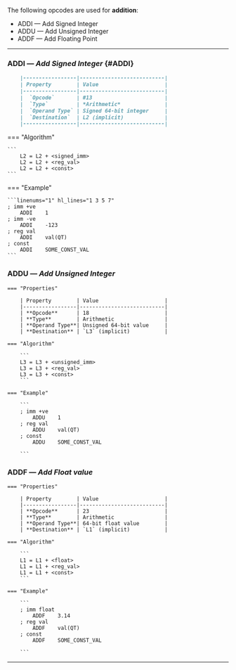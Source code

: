 The following opcodes are used for **addition**:

- ADDI — Add Signed Integer
- ADDU — Add Unsigned Integer
- ADDF — Add Floating Point

---

### ADDI — _Add Signed Integer_ {#ADDI}

```md title="Properties"
    |-----------------|---------------------------|
    | Property        | Value                     |
    |-----------------|---------------------------|
    |  `Opcode`       | #13                       |
    |  `Type`         | *Arithmetic*              |
    |  `Operand Type` | Signed 64-bit integer     |
    |  `Destination`  | L2 (implicit)             |
    |-----------------|---------------------------|
```
<div class="result" markdown>
=== "Algorithm"

    ```
        L2 = L2 + <signed_imm>
        L2 = L2 + <reg_val>
        L2 = L2 + <const>
    ```

=== "Example"

    ```linenums="1" hl_lines="1 3 5 7"
    ; imm +ve
        ADDI    1
    ; imm -ve
        ADDI    -123
    ; reg val
        ADDI    val(QT)
    ; const
        ADDI    SOME_CONST_VAL
    ```

</div>

### ADDU — _Add Unsigned Integer_

    === "Properties"

        | Property        | Value                     |
        |-----------------|---------------------------|
        | **Opcode**      | 18                        |
        | **Type**        | Arithmetic                |
        | **Operand Type**| Unsigned 64-bit value     |
        | **Destination** | `L3` (implicit)           |

    === "Algorithm"

        ```
        L3 = L3 + <unsigned_imm>
        L3 = L3 + <reg_val>
        L3 = L3 + <const>
        ```

    === "Example"

        ```
        ; imm +ve
            ADDU    1
        ; reg val
            ADDU    val(QT)
        ; const
            ADDU    SOME_CONST_VAL

        ```

### ADDF — _Add Float value_

    === "Properties"

        | Property        | Value                     |
        |-----------------|---------------------------|
        | **Opcode**      | 23                        |
        | **Type**        | Arithmetic                |
        | **Operand Type**| 64-bit float value        |
        | **Destination** | `L1` (implicit)           |

    === "Algorithm"

        ```
        L1 = L1 + <float>
        L1 = L1 + <reg_val>
        L1 = L1 + <const>
        ```

    === "Example"

        ```
        ; imm float
            ADDF    3.14
        ; reg val
            ADDF    val(QT)
        ; const
            ADDF    SOME_CONST_VAL

        ```

---
